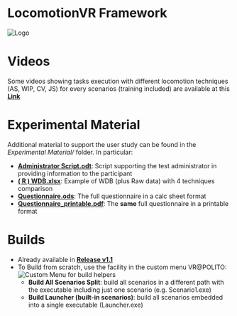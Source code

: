 ﻿
# LocomotionVR Framework
![Logo](http://vr.polito.it/wp-content/uploads/2018/09/logo_intero_vr@polito_2.png)

# Videos
Some videos showing tasks execution with different locomotion techniques (AS, WIP, CV, JS) for every scenarios (training included) are available at this [**Link**](http://tiny.cc/9ywxiz) 

# Experimental Material
Additional material to support the user study can be found in the *Experimental Material/* folder. In particular:

 - [**Administrator Script.odt**](Experimental%20Material/Administrator%20Script.odt): Script supporting the test administrator in providing information to the participant
 - [**( R ) WDB.xlsx**](Experimental%20Material/(R)WDB.xlsx): Example of WDB (plus Raw data) with 4 techniques comparison
 - [**Questionnaire.ods**](Experimental%20Material/Questionnaire/Questionnaire.ods): The full questionnaire in a calc sheet format
 - [**Questionnaire_printable.pdf**](Experimental%20Material/Questionnaire/Questionnaire_printable.pdf): The **same** full questionnaire in a printable format
 
# Builds
- Already available in [**Release v1.1**](releases/tag/v1.1)
- To Build from scratch, use the facility in the custom menu VR@POLITO:
    ![Custom Menu for build helpers](http://vr.polito.it/wp-content/uploads/2020/01/build_helpers.png)
    - **Build All Scenarios Split**: build all scenarios in a different path with the executable including just one scenario (e.g. Scenario1.exe)
    - **Build Launcher (built-in scenarios)**: build all scenarios embedded into a single executable (Launcher.exe)
    